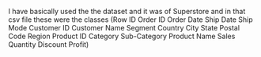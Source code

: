 I have basically used the the dataset and it was of Superstore and in that csv file these were the classes (Row ID	Order ID	Order Date	Ship Date	Ship Mode	Customer ID	Customer Name	Segment	Country	City	State	Postal Code	Region	Product ID	Category	Sub-Category	Product Name	Sales	Quantity	Discount	Profit)

